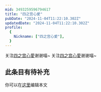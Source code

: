 ```yaml
---
mid: 3493259596794617
title: "四之宫心愛"
pubDate: "2024-11-04T11:22:10.302Z"
updatedDate: "2024-11-04T11:22:10.302Z"
profile:
  {
    Nickname: ["四之宫心愛"],
  }
---
```


关注[四之宫心愛](https://space.bilibili.com/3493259596794617)谢谢喵~ 关注[四之宫心愛](https://space.bilibili.com/3493259596794617)谢谢喵~

## 此条目有待补充
你可以在[这里](https://github.com/Yuhanawa/VTuber.ICU-Content/edit/master/v/四之宫心愛/index.md)编辑本文
